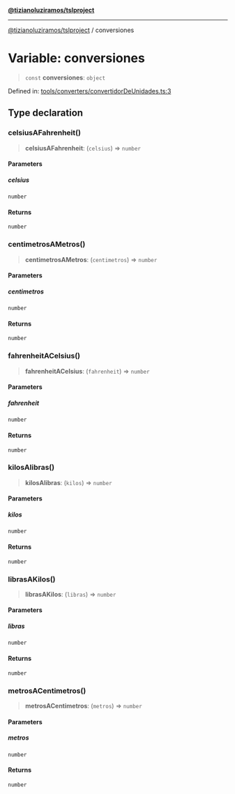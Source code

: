 [**@tizianoluziramos/tslproject**](../README.md)

***

[@tizianoluziramos/tslproject](../globals.md) / conversiones

# Variable: conversiones

> `const` **conversiones**: `object`

Defined in: [tools/converters/convertidorDeUnidades.ts:3](https://github.com/tizianoluziramos/TypeScript-Lenguage-Proyect/blob/1a68252d6a31602ecc3346fe4bed87bd01ab43ff/src/tools/converters/convertidorDeUnidades.ts#L3)

## Type declaration

### celsiusAFahrenheit()

> **celsiusAFahrenheit**: (`celsius`) => `number`

#### Parameters

##### celsius

`number`

#### Returns

`number`

### centimetrosAMetros()

> **centimetrosAMetros**: (`centimetros`) => `number`

#### Parameters

##### centimetros

`number`

#### Returns

`number`

### fahrenheitACelsius()

> **fahrenheitACelsius**: (`fahrenheit`) => `number`

#### Parameters

##### fahrenheit

`number`

#### Returns

`number`

### kilosAlibras()

> **kilosAlibras**: (`kilos`) => `number`

#### Parameters

##### kilos

`number`

#### Returns

`number`

### librasAKilos()

> **librasAKilos**: (`libras`) => `number`

#### Parameters

##### libras

`number`

#### Returns

`number`

### metrosACentimetros()

> **metrosACentimetros**: (`metros`) => `number`

#### Parameters

##### metros

`number`

#### Returns

`number`
